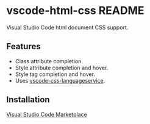 # vscode-html-css README

Visual Studio Code html document CSS support.

## Features

- Class attribute completion.
- Style attribute completion and hover.
- Style tag completion and hover.
- Uses [vscode-css-languageservice](https://github.com/Microsoft/vscode-css-languageservice).

## Installation

[Visual Studio Code Marketplace](https://marketplace.visualstudio.com/items?itemName=ecmel.vscode-html-css)
